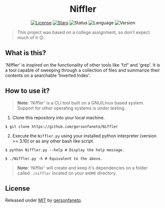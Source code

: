 <h1 align="center">Niffler</h1>

<div align="center">

[![License](https://img.shields.io/github/license/gersonfaneto/Niffler?style=for-the-badge&logo=appveyor)](https://github.com/gersonfaneto/Niffler/blob/main/LICENSE)
[![Stars](https://img.shields.io/github/stars/gersonfaneto/Niffler?style=for-the-badge&logo=appveyor)](https://github.com/gersonfaneto/Niffler)
![Status](https://img.shields.io/static/v1?label=STATUS&message=DEVELOPMENT+🚧&color=yellow&style=for-the-badge)
![Language](https://img.shields.io/static/v1?label=LANGUAGE&message=Python&color=informational&style=for-the-badge)
![Version](https://img.shields.io/static/v1?label=VERSION&message=1.0&color=success&style=for-the-badge)

</div>

> This project was based on a college assignment, so don't expect much of it 😉.

## What is this?

'Niffler' is inspired on the functionality of other tools like 'fzf' and 'grep'. It is a tool
capable of sweeping through a collection of files and summarize their contents on
a searchable 'Inverted Index'.

## How to use it?

> **Note**: 'Niffler' is a CLI tool built on a GNU/Linux based system. Support for
> other operating systems is under testing.

1. Clone this repository into your local machine.

```shell
$ git clone https://github.com/gersonfaneto/Niffler
```

2. Execute the `Niffler.py` using your installed python interpreter (version >= 3.10)
or as any other bash like script.

```shell
$ python Niffler.py --help # Display the help message.
```

```shell
$ ./Niffler.py -h # Equivalent to the above.
```

> **Note**: 'Niffler' will create and keep it's dependencies on a folder called 
`./niffler` located on your `$HOME` directory.

## License

Released under [MIT](https://github.com/gersonfaneto/Niffler/blob/main/LICENSE) by [gersonfaneto](https://github.com/gersonfaneto).
